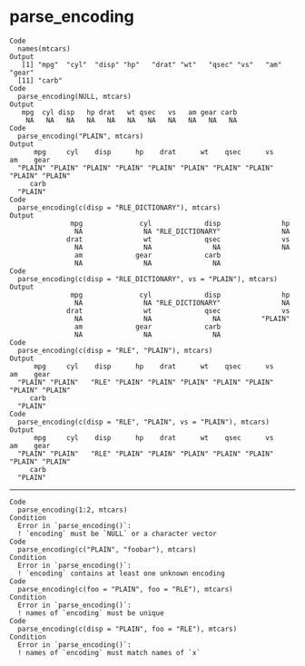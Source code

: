 # parse_encoding

    Code
      names(mtcars)
    Output
       [1] "mpg"  "cyl"  "disp" "hp"   "drat" "wt"   "qsec" "vs"   "am"   "gear"
      [11] "carb"
    Code
      parse_encoding(NULL, mtcars)
    Output
       mpg  cyl disp   hp drat   wt qsec   vs   am gear carb 
        NA   NA   NA   NA   NA   NA   NA   NA   NA   NA   NA 
    Code
      parse_encoding("PLAIN", mtcars)
    Output
          mpg     cyl    disp      hp    drat      wt    qsec      vs      am    gear 
      "PLAIN" "PLAIN" "PLAIN" "PLAIN" "PLAIN" "PLAIN" "PLAIN" "PLAIN" "PLAIN" "PLAIN" 
         carb 
      "PLAIN" 
    Code
      parse_encoding(c(disp = "RLE_DICTIONARY"), mtcars)
    Output
                   mpg              cyl             disp               hp 
                    NA               NA "RLE_DICTIONARY"               NA 
                  drat               wt             qsec               vs 
                    NA               NA               NA               NA 
                    am             gear             carb 
                    NA               NA               NA 
    Code
      parse_encoding(c(disp = "RLE_DICTIONARY", vs = "PLAIN"), mtcars)
    Output
                   mpg              cyl             disp               hp 
                    NA               NA "RLE_DICTIONARY"               NA 
                  drat               wt             qsec               vs 
                    NA               NA               NA          "PLAIN" 
                    am             gear             carb 
                    NA               NA               NA 
    Code
      parse_encoding(c(disp = "RLE", "PLAIN"), mtcars)
    Output
          mpg     cyl    disp      hp    drat      wt    qsec      vs      am    gear 
      "PLAIN" "PLAIN"   "RLE" "PLAIN" "PLAIN" "PLAIN" "PLAIN" "PLAIN" "PLAIN" "PLAIN" 
         carb 
      "PLAIN" 
    Code
      parse_encoding(c(disp = "RLE", "PLAIN", vs = "PLAIN"), mtcars)
    Output
          mpg     cyl    disp      hp    drat      wt    qsec      vs      am    gear 
      "PLAIN" "PLAIN"   "RLE" "PLAIN" "PLAIN" "PLAIN" "PLAIN" "PLAIN" "PLAIN" "PLAIN" 
         carb 
      "PLAIN" 

---

    Code
      parse_encoding(1:2, mtcars)
    Condition
      Error in `parse_encoding()`:
      ! `encoding` must be `NULL` or a character vector
    Code
      parse_encoding(c("PLAIN", "foobar"), mtcars)
    Condition
      Error in `parse_encoding()`:
      ! `encoding` contains at least one unknown encoding
    Code
      parse_encoding(c(foo = "PLAIN", foo = "RLE"), mtcars)
    Condition
      Error in `parse_encoding()`:
      ! names of `encoding` must be unique
    Code
      parse_encoding(c(disp = "PLAIN", foo = "RLE"), mtcars)
    Condition
      Error in `parse_encoding()`:
      ! names of `encoding` must match names of `x`

